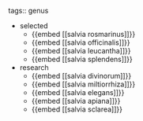 tags:: genus

- selected
	- {{embed [[salvia rosmarinus]]}}
	- {{embed [[salvia officinalis]]}}
	- {{embed [[salvia leucantha]]}}
	- {{embed [[salvia splendens]]}}
- research
	- {{embed [[salvia divinorum]]}}
	- {{embed [[salvia miltiorrhiza]]}}
	- {{embed [[salvia elegans]]}}
	- {{embed [[salvia apiana]]}}
	- {{embed [[salvia sclarea]]}}
